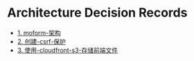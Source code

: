 # Architecture Decision Records

* [1. moform-架构](0001-moform-架构.md)
* [2. 创建-csrf-保护](0002-创建-csrf-保护.md)
* [3. 使用-cloudfront-s3-存储前端文件](0003-使用-cloudfront-s3-存储前端文件.md)